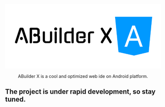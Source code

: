 ![ic_header.png](static/img/ic_header.png)

<center>ABuilder X is a cool and optimized web ide on Android platform.</center>

## The project is under rapid development, so stay tuned.